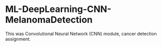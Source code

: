 # ML-DeepLearning-CNN-MelanomaDetection
This was Convolutional Neural Network (CNN) module, cancer detection assignment.
